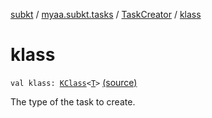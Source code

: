 [subkt](../../index.md) / [myaa.subkt.tasks](../index.md) / [TaskCreator](index.md) / [klass](./klass.md)

# klass

`val klass: `[`KClass`](https://kotlinlang.org/api/latest/jvm/stdlib/kotlin.reflect/-k-class/index.html)`<`[`T`](index.md#T)`>` [(source)](https://github.com/Myaamori/SubKt/blob/0.1.13/src/main/kotlin/myaa/subkt/tasks/tasks.kt#L234)

The type of the task to create.

